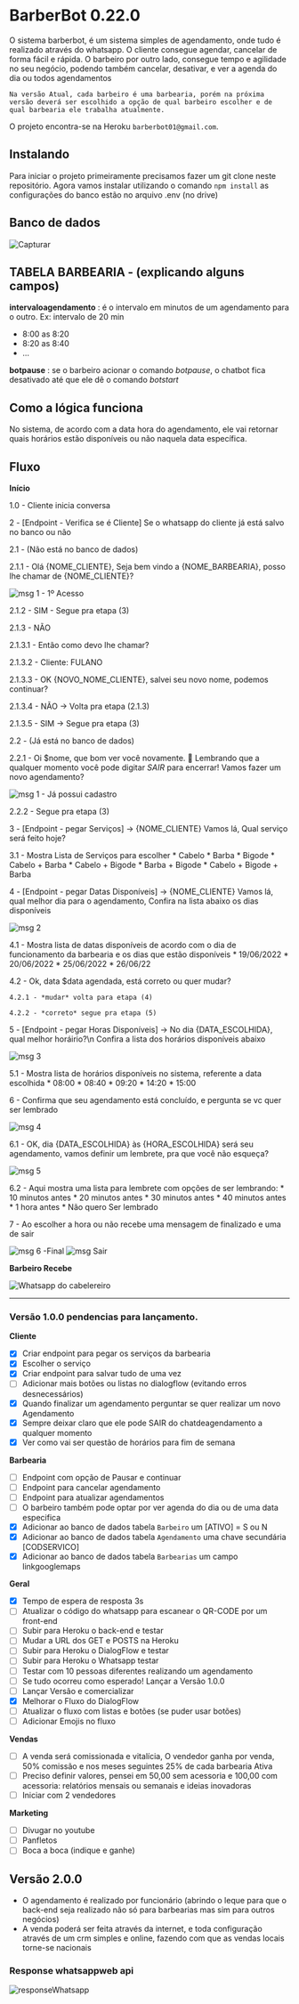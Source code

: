 # BarberBot 0.22.0

O sistema barberbot, é um sistema simples de agendamento, onde tudo é realizado através do whatsapp. O cliente consegue agendar, cancelar de forma fácil e rápida.
O barbeiro por outro lado, consegue tempo e agilidade no seu negócio, podendo também cancelar, desativar, e ver a agenda do dia ou todos agendamentos

```text
Na versão Atual, cada barbeiro é uma barbearia, porém na próxima versão deverá ser escolhido a opção de qual barbeiro escolher e de qual barbearia ele trabalha atualmente.
```

O projeto encontra-se na Heroku `barberbot01@gmail.com`.

## Instalando

Para iniciar o projeto primeiramente precisamos fazer um git clone neste repositório.
Agora vamos instalar utilizando o comando `npm install`
as configurações do banco estão no arquivo .env (no drive)

## Banco de dados

![Capturar](https://user-images.githubusercontent.com/8366179/174475924-46e703d1-a029-4992-b399-e3dcf89c392d.JPG)

## TABELA BARBEARIA - (explicando alguns campos)

**intervaloagendamento** : é o intervalo em minutos de um agendamento para o outro. Ex: intervalo de 20 min
* 8:00 as 8:20
* 8:20 as 8:40
* ...

**botpause** : se o barbeiro acionar o comando *botpause*, o chatbot fica desativado até que ele dê o comando *botstart*

## Como a lógica funciona

No sistema, de acordo com a data hora do agendamento, ele vai retornar quais horários estão disponíveis
ou não naquela data específica.

## Fluxo

**Início**

1.0 - Cliente inicia conversa

2 - [Endpoint - Verifica se é Cliente] Se o whatsapp do cliente já está salvo no banco ou não

2.1 - (Não está no banco de dados)

2.1.1 - Olá {NOME_CLIENTE}, Seja bem vindo a {NOME_BARBEARIA}, posso lhe chamar de {NOME_CLIENTE}?

![msg 1 - 1º Acesso](https://user-images.githubusercontent.com/8366179/168482224-408f3f98-9fea-44b8-b9d3-d58f1f21945d.JPG)

2.1.2 - SIM - Segue pra etapa (3)

2.1.3 - NÃO

2.1.3.1 - Então como devo lhe chamar?

2.1.3.2 - Cliente: FULANO

2.1.3.3 - OK {NOVO_NOME_CLIENTE}, salvei seu novo nome, podemos continuar?

2.1.3.4 - NÃO -> Volta pra etapa (2.1.3)

2.1.3.5 - SIM -> Segue pra etapa (3)

2.2 - (Já está no banco de dados)

2.2.1 - Oi $nome, que bom ver você novamente. 💈 Lembrando que a qualquer momento você pode digitar *SAIR* para encerrar! Vamos fazer um novo agendamento?

![msg 1 - Já possui cadastro](https://user-images.githubusercontent.com/8366179/168482225-60093526-48d0-4d49-ae61-a1a071860ccc.JPG)
    
2.2.2 - Segue pra etapa (3)

3 - [Endpoint - pegar Serviços] -> {NOME_CLIENTE} Vamos lá, Qual serviço será feito hoje?

3.1 - Mostra Lista de Serviços para escolher
    * Cabelo
    * Barba
    * Bigode
    * Cabelo + Barba
    * Cabelo + Bigode
    * Barba + Bigode
    * Cabelo + Bigode + Barba

4 - [Endpoint - pegar Datas Disponíveis] -> {NOME_CLIENTE} Vamos lá, qual melhor dia para o agendamento, Confira na lista abaixo os dias disponíveis

![msg 2](https://user-images.githubusercontent.com/8366179/168482226-5f1a985d-e126-480c-a1c9-502eb69b99d0.JPG)

4.1 - Mostra lista de datas disponíveis de acordo com o dia de funcionamento da barbearia e os dias que estão disponíveis
    * 19/06/2022
    * 20/06/2022
    * 25/06/2022
    * 26/06/22

4.2 - Ok, data $data agendada, está correto ou quer mudar?

    4.2.1 - *mudar* volta para etapa (4)

    4.2.2 - *correto* segue pra etapa (5)

5 - [Endpoint - pegar Horas Disponíveis] -> No dia {DATA_ESCOLHIDA}, qual melhor horáirio?\n Confira a lista dos horários disponíveis abaixo

![msg 3](https://user-images.githubusercontent.com/8366179/168482227-e51b4f24-1ebb-41f0-a95c-eaf463a2ba75.JPG)

5.1 - Mostra lista de horários disponíveis no sistema, referente a data escolhida
    * 08:00
    * 08:40
    * 09:20
    * 14:20
    * 15:00

6 - Confirma que seu agendamento está concluído, e pergunta se vc quer ser lembrado

![msg 4](https://user-images.githubusercontent.com/8366179/168482228-ced00617-523d-48fa-97a2-0d477ddf977e.JPG)

6.1 - OK, dia {DATA_ESCOLHIDA} às {HORA_ESCOLHIDA} será seu agendamento, vamos definir um lembrete, pra que você não esqueça?    

![msg 5](https://user-images.githubusercontent.com/8366179/168482229-0da12d0d-b933-4007-8c47-e9fd60591a42.JPG)

6.2 - Aqui mostra uma lista para lembrete com opções de ser lembrando:
    * 10 minutos antes
    * 20 minutos antes
    * 30 minutos antes
    * 40 minutos antes
    * 1 hora antes
    * Não quero Ser lembrado

7 - Ao escolher a hora ou não recebe uma mensagem de finalizado e uma de sair

![msg 6 -Final](https://user-images.githubusercontent.com/8366179/168482231-9a7885e8-c2fe-4cd2-854b-2d14e4b556a2.JPG)
![msg Sair](https://user-images.githubusercontent.com/8366179/168482232-ae67188f-1c28-4a75-a120-b922b3269b8f.JPG)

**Barbeiro Recebe**

![Whatsapp do cabelereiro](https://user-images.githubusercontent.com/8366179/168482233-d292718e-5c05-4dc3-b16f-9d3c5e023798.JPG)

---

### Versão 1.0.0 pendencias para lançamento.

**Cliente**

- [x] Criar endpoint para pegar os serviços da barbearia
- [x] Escolher o serviço
- [x] Criar endpoint para salvar tudo de uma vez
- [ ] Adicionar mais botões ou listas no dialogflow (evitando erros desnecessários)
- [x] Quando finalizar um agendamento perguntar se quer realizar um novo Agendamento
- [x] Sempre deixar claro que ele pode SAIR do chatdeagendamento a qualquer momento
- [x] Ver como vai ser questão de horários para fim de semana

**Barbearia**

- [ ] Endpoint com opção de Pausar e continuar
- [ ] Endpoint para cancelar agendamento
- [ ] Endpoint para atualizar agendamentos
- [ ] O barbeiro também pode optar por ver agenda do dia ou de uma data especifica
- [x] Adicionar ao banco de dados tabela `Barbeiro` um [ATIVO] = S ou N
- [x] Adicionar ao banco de dados tabela `Agendamento` uma chave secundária [CODSERVICO]
- [x] Adicionar ao banco de dados tabela `Barbearias` um campo linkgooglemaps

**Geral**

- [x] Tempo de espera de resposta 3s
- [ ] Atualizar o código do whatsapp para escanear o QR-CODE por um front-end
- [ ] Subir para Heroku o back-end e testar
- [ ] Mudar a URL dos GET e POSTS na Heroku
- [ ] Subir para Heroku o DialogFlow e testar
- [ ] Subir para Heroku o Whatsapp testar
- [ ] Testar com 10 pessoas diferentes realizando um agendamento
- [ ] Se tudo ocorreu como esperado! Lançar a Versão 1.0.0
- [ ] Lançar Versão e comercializar
- [x] Melhorar o Fluxo do DialogFlow
- [ ] Atualizar o fluxo com listas e botões (se puder usar botões)
- [ ] Adicionar Emojis no fluxo

**Vendas**

- [ ] A venda será comissionada e vitalícia, O vendedor ganha por venda, 50% comissão e nos meses seguintes 25% de cada barbearia Ativa
- [ ] Preciso definir valores, pensei em 50,00 sem acessoria e 100,00 com acessoria: relatórios mensais ou semanais e ideias inovadoras
- [ ] Iniciar com 2 vendedores 

**Marketing**

- [ ] Divugar no youtube
- [ ] Panfletos
- [ ] Boca a boca (indique e ganhe)

## Versão 2.0.0

* O agendamento é realizado por funcionário (abrindo o leque para que o back-end seja realizado não só para barbearias mas sim para outros negócios)
* A venda poderá ser feita através da internet, e toda configuração através de um crm simples e online, fazendo com que as vendas locais torne-se nacionais

### Response whatsappweb api

![responseWhatsapp](https://user-images.githubusercontent.com/8366179/172029899-fd0a8bd4-ad22-43ce-b3a8-4530d761cb30.png)
